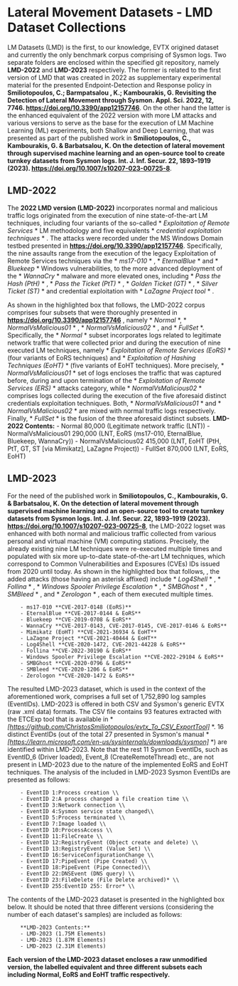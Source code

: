 # Lateral Movement Datasets - LMD Dataset Collections

LM Datasets (LMD) is the first, to our knowledge, EVTX origined dataset and currently the only benchmark corpus comprising of Sysmon logs. Two separate folders are enclosed within the specified git repository, namely **LMD-2022** and **LMD-2023** respectively. The former is related to the first version of LMD that was created in 2022 as supplementary experimental material for the presented Endpoint-Detection and Response policy in **Smiliotopoulos, C.; Barmpatsalou , K.; Kambourakis, G. Revisiting the Detection of Lateral Movement through Sysmon. Appl. Sci. 2022, 12, 7746. https://doi.org/10.3390/app12157746**. On the other hand the latter is the enhanced equivalent of the 2022 version with more LM attacks and various versions to serve as the base for the execution of LM Machine Learning (ML) experiments, both Shallow and Deep Learning, that was presented as part of the published work in **Smiliotopoulos, C., Kambourakis, G. & Barbatsalou, K. On the detection of lateral movement through supervised machine learning and an open-source tool to create turnkey datasets from Sysmon logs. Int. J. Inf. Secur. 22, 1893–1919 (2023). https://doi.org/10.1007/s10207-023-00725-8**.

## LMD-2022

The **2022 LMD version (LMD-2022)** incorporates normal and malicious traffic logs originated from the execution of nine state-of-the-art LM techniques, including four variants of the so-called * *Exploitation of Remote Services* * LM methodology and five equivalents * *credential exploitation techniques* * . The attacks were recorded under the MS Windows Domain testbed presented in **https://doi.org/10.3390/app12157746**. Specifically, the nine assaults range from the execution of the legacy Exploitation of Remote Services techniques via the * *ms17-010* * , * *EternalBlue* * and * *Bluekeep* * Windows vulnerabilities, to the more advanced deployment of the * *WannaCry* * malware and more elevated ones, including * *Pass the Hash (PtH)* * , * *Pass the Ticket (PtT)* * , * *Golden Ticket (GT)* * , * *Silver Ticket (ST)* * and credential exploitation with * *LaZagne Project tool* * .

As shown in the highlighted box that follows, the LMD-2022 corpus comprises four subsets that were thoroughly presented in **https://doi.org/10.3390/app12157746** , namely * *Normal* *, * *NormalVsMalicious01* * , * *NormalVsMalicious02* * , and * *FullSet* *. Specifically, the * *Normal* * subset incorporates logs related to legitimate network traffic that were collected prior and during the execution of nine executed LM techniques, namely * *Exploitation of Remote Services (EoRS)* * (four variants of EoRS techniques) and * *Exploitation of Hashing Techniques (EoHT)* * (five variants of EoHT techniques). More precisely, * *NormalVsMalicious01* * set of logs encloses the traffic that was captured before, during and upon termination of the * *Exploitation of Remote Services (ERS)* * attacks category, while * *NormalVsMalicious02* * comprises logs collected during the execution of the five aforesaid distinct credentials exploitation techniques. Both, * *NormalVsMalicious01* * and * *NormalVsMalicious02* * are mixed with normal traffic logs respectively. Finally, * *FullSet* * is the fusion of the three aforesaid distinct subsets.
		**LMD-2022 Contents:**
		- Normal 80,000 (Legitimate network traffic (LNT))
		- NormalVsMalicious01 290,000 (LNT, EoRS (ms17-010, EternalBlue, Bluekeep, WannaCry))
		- NormalVsMalicious02 415,000 (LNT, EoHT (PtH, PtT, GT, ST [via Mimikatz], LaZagne Project))
		- FullSet 870,000 (LNT, EoRS, EoHT)
    
## LMD-2023

For the need of the published work in **Smiliotopoulos, C., Kambourakis, G. & Barbatsalou, K. On the detection of lateral movement through supervised machine learning and an open-source tool to create turnkey datasets from Sysmon logs. Int. J. Inf. Secur. 22, 1893–1919 (2023). https://doi.org/10.1007/s10207-023-00725-8**, the LMD-2022 logset was enhanced with both normal and malicious traffic collected from various personal and virtual machine (VM) computing stations. Precisely, the already existing nine LM techniques were re-executed multiple times and populated with six more up-to-date state-of-the-art LM techniques, which correspond to Common Vulnerabilities and Exposures (CVEs) IDs issued from 2020 until today. As shown in the highlighted box that follows, , the added attacks (those having an asterisk affixed) include * *Log4Shell* * , * *Follina* * , * *Windows Spooler Privilege Escalation* * , * *SMBGhost* * , * *SMBleed* * , and * *Zerologon* * , each of them executed multiple times.

		- ms17-010 **CVE-2017-0148 (EoRS)**
		- EternalBlue **CVE-2017-0144 & EoRS**
		- Bluekeep **CVE-2019-0708 & EoRS**
		- WannaCry **CVE-2017-0143, CVE-2017-0145, CVE-2017-0146 & EoRS**
		- Mimikatz (EoHT) **CVE-2021-36934 & EoHT**
		- LaZagne Project **CVE-2021-40444 & EoHT**
		- Log4Shell **CVE-2020-1472, CVE-2021-44228 & EoRS**
		- Follina **CVE-2022-30190 & EoRS**
		- Windows Spooler Privilege Escalation **CVE-2022-29104 & EoRS**
		- SMBGhost **CVE-2020-0796 & EoRS**
		- SMBleed **CVE-2020-1206 & EoRS**
		- Zerologon **CVE-2020-1472 & EoRS**

The resulted LMD-2023 dataset, which is used in the context of the aforementioned work, comprises a full set of 1,752,890 log samples (EventIDs). LMD-2023 is offered in both CSV and Sysmon's generic EVTX (raw .xml data) formats. The CSV file contains 93 features extracted with the ETCExp tool that is available in * *[https://github.com/ChristosSmiliotopoulos/evtx_To_CSV_ExportTool]* *. 16 distinct EventIDs (out of the total 27 presented in Sysmon's manual * *[https://learn.microsoft.com/en-us/sysinternals/downloads/sysmon]* *) are identified within LMD-2023. Note that the rest 11 Sysmon EventIDs, such as EventID_6 (Driver loaded), Event_8 (CreateRemoteThread) etc., are not present in LMD-2023 due to the nature of the implemented EoRS and EoHT techniques. The analysis of the included in LMD-2023 Sysmon EventIDs are presented as follows:

		- EventID 1:Process creation \\
		- EventID 2:A process changed a file creation time \\
		- EventID 3:Network connection \\
		- EventID 4:Sysmon service state changed\\
		- EventID 5:Process terminated \\
		- EventID 7:Image loaded \\
		- EventID 10:ProcessAccess \\
		- EventID 11:FileCreate \\
		- EventID 12:RegistryEvent (Object create and delete) \\
		- EventID 13:RegistryEvent (Value Set) \\
		- EventID 16:ServiceConfigurationChange \\
		- EventID 17:PipeEvent (Pipe Created) \\
		- EventID 18:PipeEvent (Pipe Connected)\\
		- EventID 22:DNSEvent (DNS query) \\
		- EventID 23:FileDelete (File Delete archived)* \\
		- EventID 255:EventID 255: Error* \\


The contents of the LMD-2023 dataset is presented in the highlighted box below. It should be noted that three different versions (considering the number of each dataset's samples) are included as follows:

		**LMD-2023 Contents:**
		- LMD-2023 (1.75M Elements)
		- LMD-2023 (1.87M Elements)
		- LMD-2023 (2.31M Elements)
		
**Each version of the LMD-2023 dataset encloses a raw unmodified version, the labelled equivalent and three different subsets each including Normal, EoRS and EoHT traffic respectively.**
